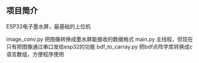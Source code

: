 ## 项目简介
ESP32电子墨水屏，最基础的上位机

image_conv.py 把图像转换成墨水屏能接收的数据格式
main.py 主线程，但现在只有把图像通过串口发给esp32的功能
bdf_to_carray.py 把bdf点阵字库转换成c语言数组，方便程序使用